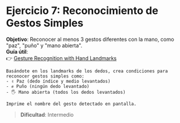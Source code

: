 
# Ejercicio 7: Reconocimiento de Gestos Simples
**Objetivo**: Reconocer al menos 3 gestos diferentes con la mano, como "paz", "puño" y "mano abierta".  
**Guía útil**:  
👉 [Gesture Recognition with Hand Landmarks](https://google.github.io/mediapipe/solutions/hands#gesture-recognition)

```
Basándote en los landmarks de los dedos, crea condiciones para reconocer gestos simples como:
- ✌️ Paz (dedo índice y medio levantados)
- ✊ Puño (ningún dedo levantado)
- 🖐️ Mano abierta (todos los dedos levantados)

Imprime el nombre del gesto detectado en pantalla.
```

> **Dificultad**: Intermedio  